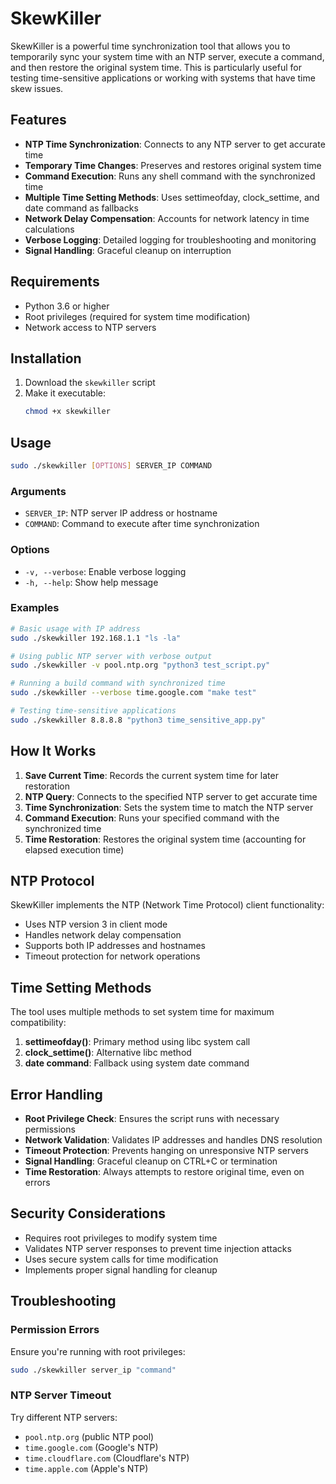 # SkewKiller

SkewKiller is a powerful time synchronization tool that allows you to temporarily sync your system time with an NTP server, execute a command, and then restore the original system time. This is particularly useful for testing time-sensitive applications or working with systems that have time skew issues.

## Features

- **NTP Time Synchronization**: Connects to any NTP server to get accurate time
- **Temporary Time Changes**: Preserves and restores original system time
- **Command Execution**: Runs any shell command with the synchronized time
- **Multiple Time Setting Methods**: Uses settimeofday, clock_settime, and date command as fallbacks
- **Network Delay Compensation**: Accounts for network latency in time calculations
- **Verbose Logging**: Detailed logging for troubleshooting and monitoring
- **Signal Handling**: Graceful cleanup on interruption

## Requirements

- Python 3.6 or higher
- Root privileges (required for system time modification)
- Network access to NTP servers

## Installation

1. Download the `skewkiller` script
2. Make it executable:
   ```bash
   chmod +x skewkiller
   ```

## Usage

```bash
sudo ./skewkiller [OPTIONS] SERVER_IP COMMAND
```

### Arguments

- `SERVER_IP`: NTP server IP address or hostname
- `COMMAND`: Command to execute after time synchronization

### Options

- `-v, --verbose`: Enable verbose logging
- `-h, --help`: Show help message

### Examples

```bash
# Basic usage with IP address
sudo ./skewkiller 192.168.1.1 "ls -la"

# Using public NTP server with verbose output
sudo ./skewkiller -v pool.ntp.org "python3 test_script.py"

# Running a build command with synchronized time
sudo ./skewkiller --verbose time.google.com "make test"

# Testing time-sensitive applications
sudo ./skewkiller 8.8.8.8 "python3 time_sensitive_app.py"
```

## How It Works

1. **Save Current Time**: Records the current system time for later restoration
2. **NTP Query**: Connects to the specified NTP server to get accurate time
3. **Time Synchronization**: Sets the system time to match the NTP server
4. **Command Execution**: Runs your specified command with the synchronized time
5. **Time Restoration**: Restores the original system time (accounting for elapsed execution time)

## NTP Protocol

SkewKiller implements the NTP (Network Time Protocol) client functionality:
- Uses NTP version 3 in client mode
- Handles network delay compensation
- Supports both IP addresses and hostnames
- Timeout protection for network operations

## Time Setting Methods

The tool uses multiple methods to set system time for maximum compatibility:

1. **settimeofday()**: Primary method using libc system call
2. **clock_settime()**: Alternative libc method
3. **date command**: Fallback using system date command

## Error Handling

- **Root Privilege Check**: Ensures the script runs with necessary permissions
- **Network Validation**: Validates IP addresses and handles DNS resolution
- **Timeout Protection**: Prevents hanging on unresponsive NTP servers
- **Signal Handling**: Graceful cleanup on CTRL+C or termination
- **Time Restoration**: Always attempts to restore original time, even on errors

## Security Considerations

- Requires root privileges to modify system time
- Validates NTP server responses to prevent time injection attacks
- Uses secure system calls for time modification
- Implements proper signal handling for cleanup

## Troubleshooting

### Permission Errors
Ensure you're running with root privileges:
```bash
sudo ./skewkiller server_ip "command"
```

### NTP Server Timeout
Try different NTP servers:
- `pool.ntp.org` (public NTP pool)
- `time.google.com` (Google's NTP)
- `time.cloudflare.com` (Cloudflare's NTP)
- `time.apple.com` (Apple's NTP)


